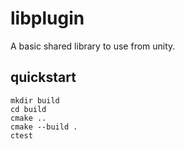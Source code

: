 # libplugin

A basic shared library to use from unity.

## quickstart

    mkdir build
    cd build
    cmake ..
    cmake --build .
    ctest
